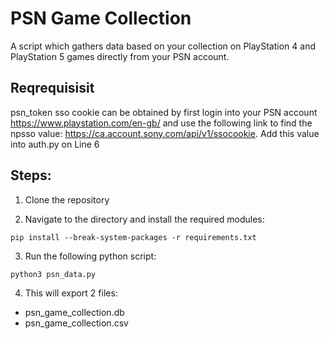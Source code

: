 # PSN Game Collection

A script which gathers data based on your collection on PlayStation 4 and PlayStation 5 games directly from your PSN account.

## Reqrequisisit

psn_token sso cookie can be obtained by first login into your PSN account https://www.playstation.com/en-gb/ and use the following link to find the npsso value: https://ca.account.sony.com/api/v1/ssocookie. Add this value into auth.py on Line 6

## Steps:

1. Clone the repository

2. Navigate to the directory and install the required modules:

```
pip install --break-system-packages -r requirements.txt
```

3. Run the following python script:

```
python3 psn_data.py
```

4. This will export 2 files:

* psn_game_collection.db
* psn_game_collection.csv
